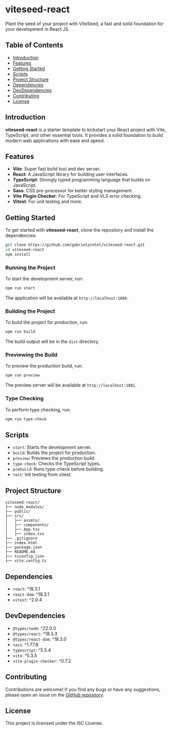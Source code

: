 # viteseed-react

Plant the seed of your project with ViteSeed, a fast and solid foundation for your development in React JS.

## Table of Contents

- [Introduction](#introduction)
- [Features](#features)
- [Getting Started](#getting-started)
- [Scripts](#scripts)
- [Project Structure](#project-structure)
- [Dependencies](#dependencies)
- [DevDependencies](#devdependencies)
- [Contributing](#contributing)
- [License](#license)

## Introduction

**viteseed-react** is a starter template to kickstart your React project with Vite, TypeScript, and other essential tools. It provides a solid foundation to build modern web applications with ease and speed.

## Features

- **Vite**: Super fast build tool and dev server.
- **React**: A JavaScript library for building user interfaces.
- **TypeScript**: Strongly typed programming language that builds on JavaScript.
- **Sass**: CSS pre-processor for better styling management.
- **Vite Plugin Checker**: For TypeScript and VLS error checking.
- **Vitest**: For unit testing and more.

## Getting Started

To get started with **viteseed-react**, clone the repository and install the dependencies:

```bash
git clone https://github.com/gabrielpretel/viteseed-react.git
cd viteseed-react
npm install
```

### Running the Project

To start the development server, run:

```bash
npm run start
```

The application will be available at `http://localhost:1080`.

### Building the Project

To build the project for production, run:

```bash
npm run build
```

The build output will be in the `dist` directory.

### Previewing the Build

To preview the production build, run:

```bash
npm run preview
```

The preview server will be available at `http://localhost:1081`.

### Type Checking

To perform type checking, run:

```bash
npm run type-check
```

## Scripts

- `start`: Starts the development server.
- `build`: Builds the project for production.
- `preview`: Previews the production build.
- `type-check`: Checks the TypeScript types.
- `prebuild`: Runs type-check before building.
- `test`: Init testing from vitest.

## Project Structure

```plaintext
viteseed-react/
├── node_modules/
├── public/
├── src/
│   ├── assets/
│   ├── components/
│   ├── App.tsx
│   ├── index.tsx
├── .gitignore
├── index.html
├── package.json
├── README.md
├── tsconfig.json
├── vite.config.ts
```

## Dependencies

- `react`: ^18.3.1
- `react-dom`: ^18.3.1
- `vitest`: ^2.0.4

## DevDependencies

- `@types/node`: ^22.0.0
- `@types/react`: ^18.3.3
- `@types/react-dom`: ^18.3.0
- `sass`: ^1.77.8
- `typescript`: ^5.5.4
- `vite`: ^5.3.5
- `vite-plugin-checker`: ^0.7.2

## Contributing

Contributions are welcome! If you find any bugs or have any suggestions, please open an issue on the [GitHub repository](https://github.com/gabrielpretel/viteseed-react/issues).

## License

This project is licensed under the ISC License.
